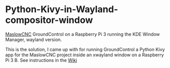 # Python-Kivy-in-Wayland-compositor-window
[MaslowCNC](http://www.maslowcnc.com/) GroundControl on a Raspberry Pi 3 running the KDE Window Manager, wayland version.

This is the solution, I came up with for running GroundControl a Python Kivy app for the MaslowCNC project inside an xwayland window on a Raspberry Pi 3 B.
See instructions in the [Wiki](https://github.com/Jamtek/Kivy-in-Wayland-on-Raspberry-Pi/wiki)
